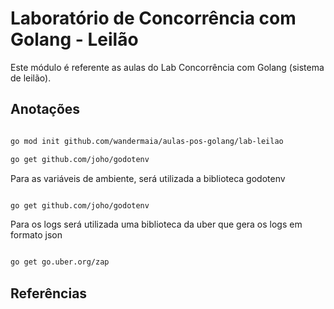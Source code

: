 # Laboratório de Concorrência com Golang - Leilão

Este módulo é referente as aulas do Lab Concorrência com Golang (sistema de leilão).


## Anotações


```bash

go mod init github.com/wandermaia/aulas-pos-golang/lab-leilao

go get github.com/joho/godotenv

```

Para as variáveis de ambiente, será utilizada a biblioteca godotenv

```bash

go get github.com/joho/godotenv

```

Para os logs será utilizada uma biblioteca da uber que gera os logs em formato json

```bash

go get go.uber.org/zap

```


## Referências